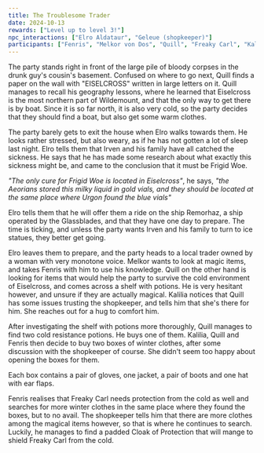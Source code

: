 ```yaml
---
title: The Troublesome Trader
date: 2024-10-13
rewards: ["Level up to level 3!"]
npc_interactions: ["Elro Aldataur", "Geleue (shopkeeper)"]
participants: ["Fenris", "Melkor von Dos", "Quill", "Freaky Carl", "Kalilia Crowdance"]
---
```

The party stands right in front of the large pile of bloody corpses in the drunk guy's cousin's basement. Confused on where to go next, Quill finds a paper on the wall with "EISELCROSS" written in large letters on it. Quill manages to recall his geography lessons, where he learned that Eiselcross is the most northern part of Wildemount, and that the only way to get there is by boat. Since it is so far north, it is also very cold, so the party decides that they should find a boat, but also get some warm clothes.

The party barely gets to exit the house when Elro walks towards them. He looks rather stressed, but also weary, as if he has not gotten a lot of sleep last night. Elro tells them that Irven and his family have all catched the sickness. He says that he has made some research about what exactly this sickness might be, and came to the conclusion that it must be Frigid Woe.

*"The only cure for Frigid Woe is located in Eiselcross"*, he says, *"the Aeorians stored this milky liquid in gold vials, and they should be located at the same place where Urgon found the blue vials"*

Elro tells them that he will offer them a ride on the ship Remorhaz, a ship operated by the Glassblades, and that they have one day to prepare. The time is ticking, and unless the party wants Irven and his family to turn to ice statues, they better get going.

Elro leaves them to prepare, and the party heads to a local trader owned by a woman with very monotone voice. Melkor wants to look at magic items, and takes Fenris with him to use his knowledge. Quill on the other hand is looking for items that would help the party to survive the cold environment of Eiselcross, and comes across a shelf with potions. He is very hesitant however, and unsure if they are actually magical. Kalilia notices that Quill has some issues trusting the shopkeeper, and tells him that she's there for him. She reaches out for a hug to comfort him.

After investigating the shelf with potions more thoroughly, Quill manages to find two cold resistance potions. He buys one of them. Kalilia, Quill and Fenris then decide to buy two boxes of winter clothes, after some discussion with the shopkeeper of course. She didn't seem too happy about opening the boxes for them.

Each box contains a pair of gloves, one jacket, a pair of boots and one hat with ear flaps.

Fenris realises that Freaky Carl needs protection from the cold as well and searches for more winter clothes in the same place where they found the boxes, but to no avail. The shopkeeper tells him that there are more clothes among the magical items however, so that is where he continues to search. Luckily, he manages to find a padded Cloak of Protection that will mange to shield Freaky Carl from the cold.